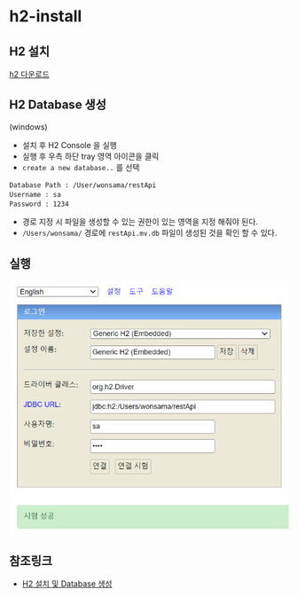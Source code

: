 # h2-install

## H2 설치

[h2 다운로드](https://www.h2database.com/html/download-archive.html)

## H2 Database 생성

(windows)

- 설치 후 H2 Console 을 실행
- 실행 후 우측 하단 tray 영역 아이콘을 클릭
- `create a new database..` 를 선택

```txt
Database Path : /User/wonsama/restApi
Username : sa
Password : 1234
```

- 경로 지정 시 파일을 생성할 수 있는 권한이 있는 영역을 지정 해줘야 된다.
- `/Users/wonsama/` 경로에 `restApi.mv.db` 파일이 생성된 것을 확인 할 수 있다.

## 실행

![h2 연결모습](./resources/2022-11-18-125906.png)

## 참조링크

- [H2 설치 및 Database 생성](https://velog.io/@dailylifecoding/H2-h2-install-and-create-database)
